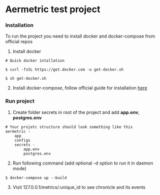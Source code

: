 # Aermetric test project

### Installation
To run the project you need to install docker and docker-compose from official repos

1. Install docker
   
```shell
# Quick docker intallation

$ curl -fsSL https://get.docker.com -o get-docker.sh

$ sh get-docker.sh
```

2. Install docker-compose, follow official guide for installation [here](https://docs.docker.com/compose/install/)

### Run project
1. Create folder secrets in root of the project and add **app.env**, **postgres.env**
```
# Your projetc structure should look something like this
aermetric -
    app 
    configs
    secrets -
        app.env
        postgres.env
```
   
2. Run following command (add optional -d option to run it in daemon mode)

```shell
$ docker-compose up --build
```

3. Visit 127.0.0.1/metrics/:unique_id to see chronicle and its events 
